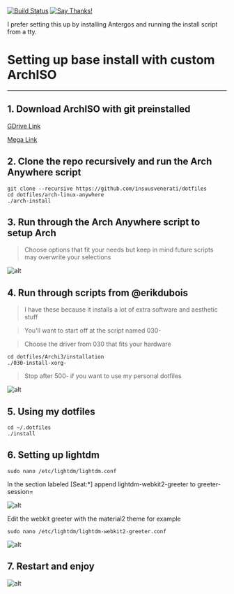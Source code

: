[![Build Status](https://travis-ci.org/insuusvenerati/dotfiles.svg?branch=master)](https://travis-ci.org/insuusvenerati/dotfiles)  [![Say Thanks!](https://img.shields.io/badge/Say%20Thanks-!-1EAEDB.svg)](https://saythanks.io/to/insuusvenerati)

I prefer setting this up by installing Antergos and running the install script from a tty.

# Setting up base install with custom ArchISO
---
 ## 1. Download ArchISO with git preinstalled

[GDrive Link](https://drive.google.com/open?id=0B7FFEpe36_QnbUZKSDFWekVGU0E)

[Mega Link](https://mega.nz/#!d9tnxYpS!8GoN2_ygtaXuBWfLEqX-z2l3gh8s6tHeRMcXYNsGeaA)

  ## 2. Clone the repo recursively and run the Arch Anywhere script

```console
git clone --recursive https://github.com/insuusvenerati/dotfiles
cd dotfiles/arch-linux-anywhere
./arch-install
```

  ## 3. Run through the Arch Anywhere script to setup Arch

   > Choose options that fit your needs but keep in mind future scripts may overwrite your selections

  ![alt](http://i.imgur.com/4bK9HWn.png)

  ## 4. Run through scripts from @erikdubois
  > I have these because it installs a lot of extra software and aesthetic stuff

  > You'll want to start off at the script named 030-

  > Choose the driver from 030 that fits your hardware

  ```console
  cd dotfiles/Archi3/installation
  ./030-install-xorg-
  ```

  > Stop after 500- if you want to use my personal dotfiles

![alt](http://i.imgur.com/Xr6wFnq.png)

  ## 5. Using my dotfiles

  ```console
  cd ~/.dotfiles
  ./install
  ```
 ## 6. Setting up lightdm

 ```console
 sudo nano /etc/lightdm/lightdm.conf
 ```

In the section labeled [Seat:*] append lightdm-webkit2-greeter to  greeter-session=


![alt](http://i.imgur.com/Quz3BjJ.png)

Edit the webkit greeter with the material2 theme for example

```console
sudo nano /etc/lightdm/lightdm-webkit2-greeter.conf
```

![alt](http://i.imgur.com/U71lHJK.png)

## 7. Restart and enjoy

![alt](http://i.imgur.com/syKxRU2.png)
